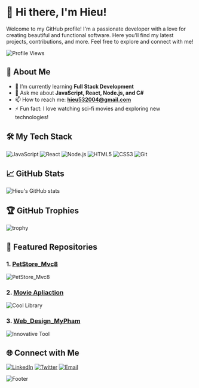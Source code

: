 # 👋 Hi there, I'm Hieu!

Welcome to my GitHub profile! I'm a passionate developer with a love for creating beautiful and functional software. Here you'll find my latest projects, contributions, and more. Feel free to explore and connect with me!

![Profile Views](https://komarev.com/ghpvc/?username=hieu532004&color=brightgreen)

## 🚀 About Me

- 🌱 I’m currently learning **Full Stack Development**
- 💬 Ask me about **JavaScript, React, Node.js, and C#**
- 📫 How to reach me: **hieu532004@gmail.com**
- ⚡ Fun fact: I love watching sci-fi movies and exploring new technologies!

## 🛠️ My Tech Stack

![JavaScript](https://img.shields.io/badge/-JavaScript-black?style=flat-square&logo=javascript)
![React](https://img.shields.io/badge/-React-black?style=flat-square&logo=react)
![Node.js](https://img.shields.io/badge/-Node.js-black?style=flat-square&logo=node.js)
![HTML5](https://img.shields.io/badge/-HTML5-black?style=flat-square&logo=html5)
![CSS3](https://img.shields.io/badge/-CSS3-black?style=flat-square&logo=css3)
![Git](https://img.shields.io/badge/-Git-black?style=flat-square&logo=git)

## 📈 GitHub Stats

![Hieu's GitHub stats](https://github-readme-stats.vercel.app/api?username=hieu532004&show_icons=true&theme=radical)

## 🏆 GitHub Trophies

![trophy](https://github-profile-trophy.vercel.app/?username=hieu532004&theme=onedark)

## 📂 Featured Repositories

### 1. [PetStore_Mvc8](https://github.com/hieu532004/PetStore_Mvc8.git)
![PetStore_Mvc8](https://github-readme-stats.vercel.app/api/pin/?username=hieu532004&repo=cool-library&theme=radical)

### 2. [Movie Apliaction](https://github.com/hieu532004/Movie-Application.git)
![Cool Library](https://github-readme-stats.vercel.app/api/pin/?username=hieu532004&repo=cool-library&theme=radical)

### 3. [Web_Design_MyPham](https://github.com/hieu532004/innovative-tool)
![Innovative Tool](https://github-readme-stats.vercel.app/api/pin/?username=hieu532004&repo=innovative-tool&theme=radical)

## 🌐 Connect with Me

[![LinkedIn](https://img.shields.io/badge/-LinkedIn-blue?style=flat-square&logo=linkedin)](www.linkedin.com/in/trung-hiếu-dương-634b76338)
[![Twitter](https://img.shields.io/badge/-Twitter-blue?style=flat-square&logo=twitter)](https://x.com/Hieudtpd07783)
[![Email](https://img.shields.io/badge/-Email-black?style=flat-square&logo=gmail)](mailto:hieu532004@gmail.com)

![Footer](https://capsule-render.vercel.app/api?type=waving&color=gradient&height=100&section=footer)
